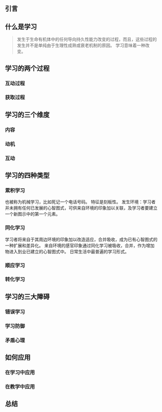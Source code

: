 ## 引言
## 什么是学习
>发生于生命有机体中的任何导向持久性能力改变的过程，而且，这些过程的发生并不是单纯由于生理性成熟或衰老机制的原因。
学习意味着一种改变。

## 学习的两个过程
### 互动过程
### 获取过程

## 学习的三个维度
### 内容
### 动机
### 互动

## 学习的四种类型
### 累积学习
也被称为机械学习，比如死记一个电话号码。
特征是刻板性。
发生环境：学习者并未拥有任何已发展的心智图式，可供来自环境的印象加以关联，及学习者要建立一个新图示中的第一个元素。

### 同化学习
学习者将来自于其周边环境的印象加以改造适应，合并吸收，成为已有心智图式的一种扩展和差异化。
来自环境的感官印象通过同化学习被吸收，合并，作为增加物进入到业已建立的心智图式中。
日常生活中最普遍的学习形式。

### 顺应学习
### 转化学习

## 学习的三大障碍
### 错误学习
### 学习防御
### 矛盾心理

## 如何应用
### 在学习中应用
### 在教学中应用
## 总结